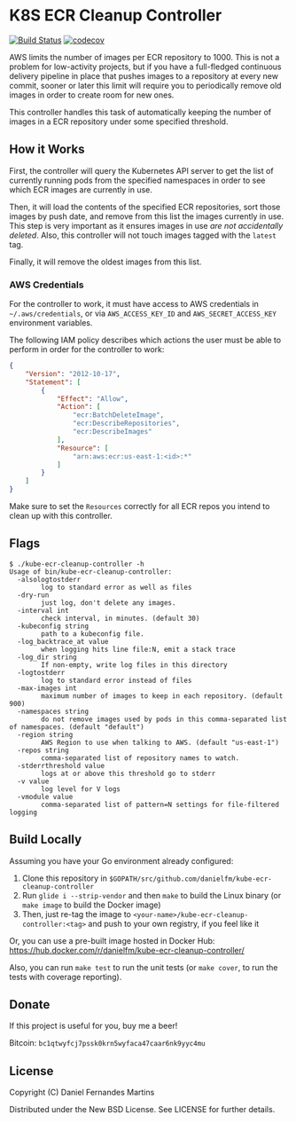 # K8S ECR Cleanup Controller

[![Build Status](https://travis-ci.org/danielfm/kube-ecr-cleanup-controller.svg?branch=master)](https://travis-ci.org/danielfm/kube-ecr-cleanup-controller)
[![codecov](https://codecov.io/gh/danielfm/kube-ecr-cleanup-controller/branch/master/graph/badge.svg)](https://codecov.io/gh/danielfm/kube-ecr-cleanup-controller)

AWS limits the number of images per ECR repository to 1000. This is not a
problem for low-activity projects, but if you have a full-fledged continuous
delivery pipeline in place that pushes images to a repository at every new
commit, sooner or later this limit will require you to periodically remove old
images in order to create room for new ones.

This controller handles this task of automatically keeping the number of images
in a ECR repository under some specified threshold.

## How it Works

First, the controller will query the Kubernetes API server to get the list of
currently running pods from the specified namespaces in order to see which ECR
images are currently in use.

Then, it will load the contents of the specified ECR repositories, sort those
images by push date, and remove from this list the images currently in use.
This step is very important as it ensures images in use _are not accidentally
deleted_. Also, this controller will not touch images tagged with the `latest`
tag.

Finally, it will remove the oldest images from this list.

### AWS Credentials

For the controller to work, it must have access to AWS credentials in
`~/.aws/credentials`, or via `AWS_ACCESS_KEY_ID` and `AWS_SECRET_ACCESS_KEY`
environment variables.

The following IAM policy describes which actions the user must be able to
perform in order for the controller to work:

```json
{
    "Version": "2012-10-17",
    "Statement": [
        {
            "Effect": "Allow",
            "Action": [
                "ecr:BatchDeleteImage",
                "ecr:DescribeRepositories",
                "ecr:DescribeImages"
            ],
            "Resource": [
                "arn:aws:ecr:us-east-1:<id>:*"
            ]
        }
    ]
}
```

Make sure to set the `Resources` correctly for all ECR repos you intend to
clean up with this controller.

## Flags

```
$ ./kube-ecr-cleanup-controller -h
Usage of bin/kube-ecr-cleanup-controller:
  -alsologtostderr
        log to standard error as well as files
  -dry-run
        just log, don't delete any images.
  -interval int
        check interval, in minutes. (default 30)
  -kubeconfig string
        path to a kubeconfig file.
  -log_backtrace_at value
        when logging hits line file:N, emit a stack trace
  -log_dir string
        If non-empty, write log files in this directory
  -logtostderr
        log to standard error instead of files
  -max-images int
        maximum number of images to keep in each repository. (default 900)
  -namespaces string
        do not remove images used by pods in this comma-separated list of namespaces. (default "default")
  -region string
        AWS Region to use when talking to AWS. (default "us-east-1")
  -repos string
        comma-separated list of repository names to watch.
  -stderrthreshold value
        logs at or above this threshold go to stderr
  -v value
        log level for V logs
  -vmodule value
        comma-separated list of pattern=N settings for file-filtered logging
```

## Build Locally

Assuming you have your Go environment already configured:

1. Clone this repository in `$GOPATH/src/github.com/danielfm/kube-ecr-cleanup-controller`
2. Run `glide i --strip-vendor` and then `make` to build the Linux binary (or `make image` to build the Docker image)
3. Then, just re-tag the image to `<your-name>/kube-ecr-cleanup-controller:<tag>` and push to your own registry, if you feel like it

Or, you can use a pre-built image hosted in Docker Hub:
https://hub.docker.com/r/danielfm/kube-ecr-cleanup-controller/

Also, you can run `make test` to run the unit tests (or `make cover`, to run the tests with coverage reporting).

## Donate

If this project is useful for you, buy me a beer!

Bitcoin: `bc1qtwyfcj7pssk0krn5wyfaca47caar6nk9yyc4mu`

## License

Copyright (C) Daniel Fernandes Martins

Distributed under the New BSD License. See LICENSE for further details.
